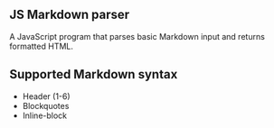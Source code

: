 ## JS Markdown parser
A JavaScript program that parses basic Markdown input and returns formatted HTML.

## Supported Markdown syntax
- Header (1-6)
- Blockquotes
- Inline-block
